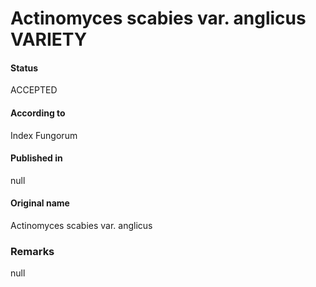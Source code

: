 # Actinomyces scabies var. anglicus VARIETY

#### Status
ACCEPTED

#### According to
Index Fungorum

#### Published in
null

#### Original name
Actinomyces scabies var. anglicus

### Remarks
null